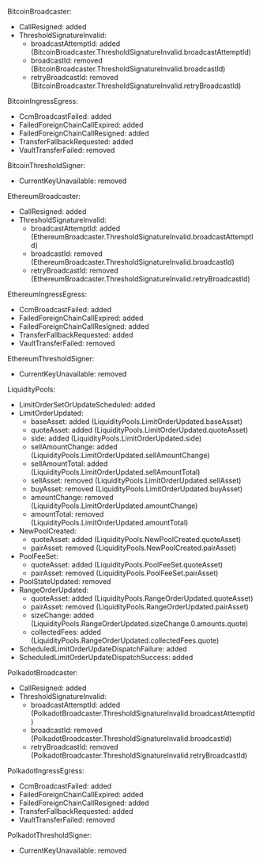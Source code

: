 BitcoinBroadcaster:
  - CallResigned: added
  - ThresholdSignatureInvalid:
    - broadcastAttemptId: added (BitcoinBroadcaster.ThresholdSignatureInvalid.broadcastAttemptId)
    - broadcastId: removed (BitcoinBroadcaster.ThresholdSignatureInvalid.broadcastId)
    - retryBroadcastId: removed (BitcoinBroadcaster.ThresholdSignatureInvalid.retryBroadcastId)

BitcoinIngressEgress:
  - CcmBroadcastFailed: added
  - FailedForeignChainCallExpired: added
  - FailedForeignChainCallResigned: added
  - TransferFallbackRequested: added
  - VaultTransferFailed: removed

BitcoinThresholdSigner:
  - CurrentKeyUnavailable: removed

EthereumBroadcaster:
  - CallResigned: added
  - ThresholdSignatureInvalid:
    - broadcastAttemptId: added (EthereumBroadcaster.ThresholdSignatureInvalid.broadcastAttemptId)
    - broadcastId: removed (EthereumBroadcaster.ThresholdSignatureInvalid.broadcastId)
    - retryBroadcastId: removed (EthereumBroadcaster.ThresholdSignatureInvalid.retryBroadcastId)

EthereumIngressEgress:
  - CcmBroadcastFailed: added
  - FailedForeignChainCallExpired: added
  - FailedForeignChainCallResigned: added
  - TransferFallbackRequested: added
  - VaultTransferFailed: removed

EthereumThresholdSigner:
  - CurrentKeyUnavailable: removed

LiquidityPools:
  - LimitOrderSetOrUpdateScheduled: added
  - LimitOrderUpdated:
    - baseAsset: added (LiquidityPools.LimitOrderUpdated.baseAsset)
    - quoteAsset: added (LiquidityPools.LimitOrderUpdated.quoteAsset)
    - side: added (LiquidityPools.LimitOrderUpdated.side)
    - sellAmountChange: added (LiquidityPools.LimitOrderUpdated.sellAmountChange)
    - sellAmountTotal: added (LiquidityPools.LimitOrderUpdated.sellAmountTotal)
    - sellAsset: removed (LiquidityPools.LimitOrderUpdated.sellAsset)
    - buyAsset: removed (LiquidityPools.LimitOrderUpdated.buyAsset)
    - amountChange: removed (LiquidityPools.LimitOrderUpdated.amountChange)
    - amountTotal: removed (LiquidityPools.LimitOrderUpdated.amountTotal)
  - NewPoolCreated:
    - quoteAsset: added (LiquidityPools.NewPoolCreated.quoteAsset)
    - pairAsset: removed (LiquidityPools.NewPoolCreated.pairAsset)
  - PoolFeeSet:
    - quoteAsset: added (LiquidityPools.PoolFeeSet.quoteAsset)
    - pairAsset: removed (LiquidityPools.PoolFeeSet.pairAsset)
  - PoolStateUpdated: removed
  - RangeOrderUpdated:
    - quoteAsset: added (LiquidityPools.RangeOrderUpdated.quoteAsset)
    - pairAsset: removed (LiquidityPools.RangeOrderUpdated.pairAsset)
    - sizeChange: added (LiquidityPools.RangeOrderUpdated.sizeChange.0.amounts.quote)
    - collectedFees: added (LiquidityPools.RangeOrderUpdated.collectedFees.quote)
  - ScheduledLimitOrderUpdateDispatchFailure: added
  - ScheduledLimitOrderUpdateDispatchSuccess: added

PolkadotBroadcaster:
  - CallResigned: added
  - ThresholdSignatureInvalid:
    - broadcastAttemptId: added (PolkadotBroadcaster.ThresholdSignatureInvalid.broadcastAttemptId)
    - broadcastId: removed (PolkadotBroadcaster.ThresholdSignatureInvalid.broadcastId)
    - retryBroadcastId: removed (PolkadotBroadcaster.ThresholdSignatureInvalid.retryBroadcastId)

PolkadotIngressEgress:
  - CcmBroadcastFailed: added
  - FailedForeignChainCallExpired: added
  - FailedForeignChainCallResigned: added
  - TransferFallbackRequested: added
  - VaultTransferFailed: removed

PolkadotThresholdSigner:
  - CurrentKeyUnavailable: removed
